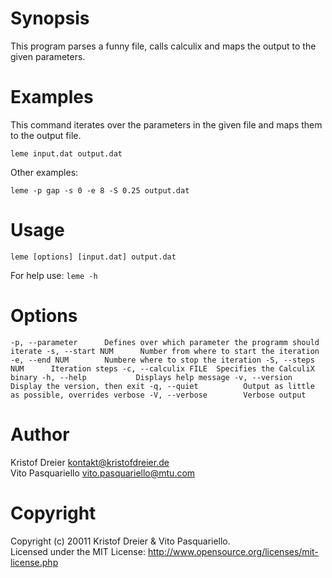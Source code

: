 # Synopsis 
   This program parses a funny file, calls calculix and maps the output to the given parameters.

# Examples
   This command iterates over the parameters in the given file and maps them to the output file.

   `leme input.dat output.dat`

   Other examples:

   `leme -p gap -s 0 -e 8 -S 0.25 output.dat`

# Usage 
   `leme [options] [input.dat] output.dat`

   For help use: `leme -h`

# Options
`-p, --parameter      Defines over which parameter the programm should iterate
-s, --start NUM      Number from where to start the iteration
-e, --end NUM        Numbere where to stop the iteration
-S, --steps NUM      Iteration steps
-c, --calculix FILE  Specifies the CalculiX binary
-h, --help           Displays help message
-v, --version        Display the version, then exit
-q, --quiet          Output as little as possible, overrides verbose
-V, --verbose        Verbose output`

# Author
   Kristof Dreier <kontakt@kristofdreier.de>  
   Vito Pasquariello <vito.pasquariello@mtu.com>

# Copyright
   Copyright (c) 20011 Kristof Dreier & Vito Pasquariello.  
   Licensed under the MIT License: <http://www.opensource.org/licenses/mit-license.php>